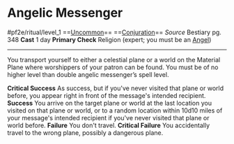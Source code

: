 # Angelic Messenger
#pf2e/ritual/level_1
==[Uncommon](Uncommon.md)== ==[Conjuration](Conjuration.md)==
*Source* Bestiary pg. 348
**Cast** 1 day
**Primary Check** Religion (expert; you must be an [Angel](Angel.md))

---
You transport yourself to either a celestial plane or a world on the Material Plane where worshippers of your patron can be found. You must be of no higher level than double angelic messenger’s spell level.

**Critical Success** As success, but if you've never visited that plane or world before, you appear right in front of the message's intended recipient.
**Success** You arrive on the target plane or world at the last location you visited on that plane or world, or to a random location within 10d10 miles of your message's intended recipient if you've never visited that plane or world before.
**Failure** You don't travel.
**Critical Failure** You accidentally travel to the wrong plane, possibly a dangerous plane.